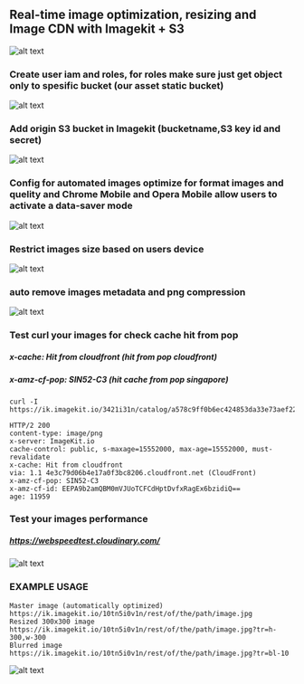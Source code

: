 ## Real-time image optimization, resizing and Image CDN with Imagekit + S3
![alt text](https://i.imgur.com/KOS3WYv.jpg)

### Create user iam and roles, for roles make sure just get object only to spesific bucket (our asset static bucket)
![alt text](https://i.imgur.com/ReqoPVp.png)

### Add origin S3 bucket in Imagekit (bucketname,S3 key id and secret)
![alt text](https://i.imgur.com/KTYGrnt.png)

### Config for automated images optimize for format images and quelity and Chrome Mobile and Opera Mobile allow users to activate a data-saver mode
![alt text](https://i.imgur.com/GKY0a9w.png)

### Restrict images size based on users device
![alt text](https://i.imgur.com/WNL71Xw.png)

### auto remove images metadata and png compression
![alt text](https://i.imgur.com/XODOaQi.png)

### Test curl your images for check cache hit from pop
##### x-cache: Hit from cloudfront (hit from pop cloudfront)
##### x-amz-cf-pop: SIN52-C3 (hit cache from pop singapore)
```
curl -I https://ik.imagekit.io/3421i31n/catalog/a578c9ff0b6ec424853da33e73aef22d.png
```
```
HTTP/2 200 
content-type: image/png
x-server: ImageKit.io
cache-control: public, s-maxage=15552000, max-age=15552000, must-revalidate
x-cache: Hit from cloudfront
via: 1.1 4e3c79d06b4e17a0f3bc8206.cloudfront.net (CloudFront)
x-amz-cf-pop: SIN52-C3
x-amz-cf-id: EEPA9b2amQBM0mVJUoTCFCdHptDvfxRagEx6bzidiQ==
age: 11959
```

### Test your images performance
##### https://webspeedtest.cloudinary.com/
![alt text](https://i.imgur.com/LBWJ5Pb.png)


### EXAMPLE USAGE
```
Master image (automatically optimized)
https://ik.imagekit.io/10tn5i0v1n/rest/of/the/path/image.jpg
Resized 300x300 image
https://ik.imagekit.io/10tn5i0v1n/rest/of/the/path/image.jpg?tr=h-300,w-300
Blurred image
https://ik.imagekit.io/10tn5i0v1n/rest/of/the/path/image.jpg?tr=bl-10
```
![alt text](https://i.imgur.com/sqg8OK3.png)
